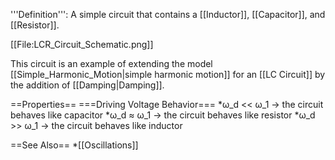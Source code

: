 '''Definition''':
A simple circuit that contains a [[Inductor]], [[Capacitor]], and [[Resistor]].

[[File:LCR_Circuit_Schematic.png]]

This circuit is an example of extending the model [[Simple_Harmonic_Motion|simple harmonic motion]] for an [[LC Circuit]] by the
addition of [[Damping|Damping]].

==Properties==
===Driving Voltage Behavior===
*ω_d << ω_1 -> the circuit behaves like capacitor
*ω_d ≈ ω_1 -> the circuit behaves like resistor
*ω_d >> ω_1 -> the circuit behaves like inductor

==See Also==
*[[Oscillations]]
